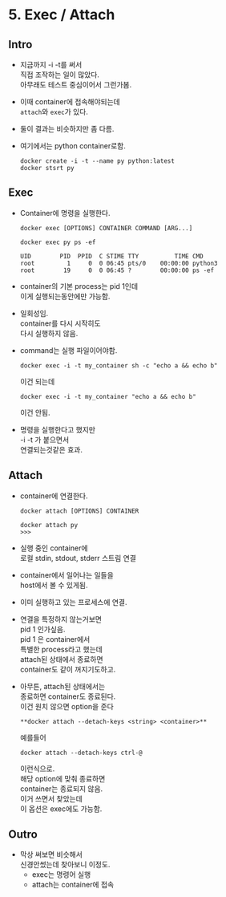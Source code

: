 # 5. Exec / Attach

## Intro

* 지금까지 -i -t를 써서\
  직접 조작하는 일이 많았다.\
  아무래도 테스트 중심이어서 그런가봄.
* 이때 container에 접속해야되는데\
  `attach`와 `exec`가 있다.
* 둘이 결과는 비슷하지만 좀 다름.
*   여기에서는 python container로함.

    ```docker
    docker create -i -t --name py python:latest
    docker stsrt py
    ```

## Exec

*   Container에 명령을 실행한다.

    ```docker
    docker exec [OPTIONS] CONTAINER COMMAND [ARG...]
    ```

    ```docker
    docker exec py ps -ef

    UID        PID  PPID  C STIME TTY          TIME CMD    
    root         1     0  0 06:45 pts/0    00:00:00 python3
    root        19     0  0 06:45 ?        00:00:00 ps -ef
    ```
* container의 기본 process는 pid 1인데\
  이게 실행되는동안에만 가능함.
* 일회성임.\
  container를 다시 시작히도\
  다시 실행하지 않음.
*   command는 실행 파일이어야함.

    ```docker
    docker exec -i -t my_container sh -c "echo a && echo b"
    ```

    이건 되는데

    ```docker
    docker exec -i -t my_container "echo a && echo b"
    ```

    이건 안됨.
* 명령을 실행한다고 했지만\
  \-i -t 가 붙으면서\
  연결되는것같은 효과.

## Attach

*   container에 연결한다.

    ```docker
    docker attach [OPTIONS] CONTAINER
    ```

    ```docker
    docker attach py
    >>>
    ```
* 실행 중인 container에\
  로컬 stdin, stdout, stderr 스트림 연결
* container에서 일어나는 일들을\
  host에서 볼 수 있게됨.
* 이미 실행하고 있는 프로세스에 연결.
* 연결을 특정하지 않는거보면\
  pid 1 인가싶음.\
  pid 1 은 container에서\
  특별한 process라고 했는데\
  attach된 상태에서 종료하면\
  container도 같이 꺼지기도하고.
*   아무튼, attach된 상태에서는\
    종료하면 container도 종료된다.\
    이건 원치 않으면 option을 준다

    ```docker
    **docker attach --detach-keys <string> <container>**
    ```

    예를들어

    ```docker
    docker attach --detach-keys ctrl-@
    ```

    이런식으로.\
    해당 option에 맞춰 종료하면\
    container는 종료되지 않음.\
    이거 쓰면서 찾았는데\
    이 옵션은 exec에도 가능함.

## Outro

* 막상 써보면 비슷해서\
  신경안썼는데 찾아보니 이정도.
  * exec는 명령어 실행
  * attach는 container에 접속
